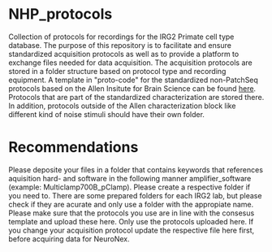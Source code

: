# NHP_protocols
Collection of protocols for recordings for the IRG2 Primate cell type database. The purpose of this repository is to facilitate and ensure standardized acquisition  protocols as well as to provide a platform to exchange files needed for data acquisition. The acquisition protocols are stored in a folder structure based on protocol type and recording equipment. A template in "proto-code" for the standardized non-PatchSeq protocols based on the Allen Insitute for Brain Science can be found [here](characterization_allen/template.md). Protocols that are part of the standardized characterization are stored there. In addition, protocols outside of the Allen characterization block like different kind of noise stimuli should have their own folder.  


# Recommendations
Please deposite your files in a folder that contains keywords that references aquisition hard- and software in the following manner amplifier_software (example: Multiclamp700B_pClamp). Please create a respective folder if you need to. There are some prepared folders for each IRG2 lab, but please check if they are acurate and only use a folder with the appropiate name. 
Please make sure that the protocols you use are in line with the consesus template and upload these here. Only use the protocols uploaded here. If you change your acquisition protocol update the respective file here first, before acquiring data for NeuroNex.
